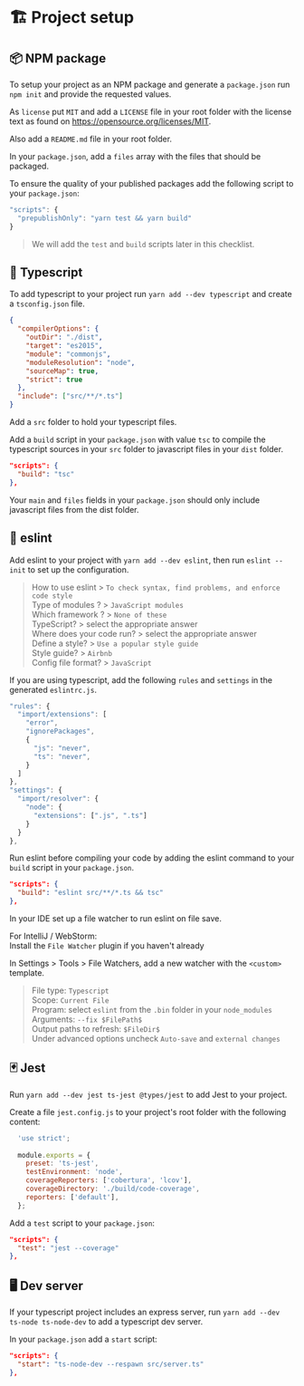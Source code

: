 # 🏗️ Project setup

## 📦 NPM package
To setup your project as an NPM package and generate a `package.json` run `npm init` and 
provide the requested values.  

As `license` put `MIT` and add a `LICENSE` file in your root folder with the license text
as found on https://opensource.org/licenses/MIT.

Also add a `README.md` file in your root folder.

In your `package.json`, add a `files` array with the files that should be packaged.

To ensure the quality of your published packages add the following script to your `package.json`:
```javascript
"scripts": {
  "prepublishOnly": "yarn test && yarn build"
}
```
> We will add the `test` and `build` scripts later in this checklist.

## 🦖 Typescript
To add typescript to your project run `yarn add --dev typescript` and create a `tsconfig.json`
file.
```json
{
  "compilerOptions": {
    "outDir": "./dist",
    "target": "es2015",
    "module": "commonjs",
    "moduleResolution": "node",
    "sourceMap": true,
    "strict": true
  },
  "include": ["src/**/*.ts"]
}
```

Add a `src` folder to hold your typescript files.

Add a `build` script in your `package.json` with value `tsc` to compile the typescript
sources in your `src` folder to javascript files in your `dist` folder.
```json
"scripts": {
  "build": "tsc"
},
```

Your `main` and `files` fields in your `package.json` should only include javascript 
files from the dist folder.

## 🎀 eslint
Add eslint to your project with `yarn add --dev eslint`, then run `eslint --init` to set
up the configuration.
> How to use eslint > `To check syntax, find problems, and enforce code style`  
> Type of modules ? > `JavaScript modules`  
> Which framework ? > `None of these`  
> TypeScript? > select the appropriate answer  
> Where does your code run? > select the appropriate answer  
> Define a style? > `Use a popular style guide`  
> Style guide? > `Airbnb`  
> Config file format? > `JavaScript`

If you are using typescript, add the following `rules` and `settings` in the generated `eslintrc.js`.
```javascript
"rules": {
  "import/extensions": [
    "error",
    "ignorePackages",
    {
      "js": "never",
      "ts": "never",
    }
  ]
},
"settings": {
  "import/resolver": {
    "node": {
      "extensions": [".js", ".ts"]
    }
  }
},
```

Run eslint before compiling your code by adding the eslint command to your `build` script in
your `package.json`.
```json
"scripts": {
  "build": "eslint src/**/*.ts && tsc"
},
```

In your IDE set up a file watcher to run eslint on file save.

For IntelliJ / WebStorm:  
Install the `File Watcher` plugin if you haven't already  

In Settings > Tools > File Watchers, add a new watcher with the `<custom>` template.  
> File type: `Typescript`  
> Scope: `Current File`  
> Program: select `eslint` from the `.bin` folder in your `node_modules`  
> Arguments: `--fix $FilePath$`  
> Output paths to refresh: `$FileDir$`  
> Under advanced options uncheck `Auto-save` and `external changes`  

## 🃏 Jest
Run `yarn add --dev jest ts-jest @types/jest` to add Jest to your project.

Create a file `jest.config.js` to your project's root folder with the following content:
```javascript
  'use strict';
  
  module.exports = {
    preset: 'ts-jest',
    testEnvironment: 'node',
    coverageReporters: ['cobertura', 'lcov'],
    coverageDirectory: './build/code-coverage',
    reporters: ['default'],
  };
```

Add a `test` script to your `package.json`:
```json
"scripts": {
  "test": "jest --coverage"
},
```

## 🖥 Dev server
If your typescript project includes an express server, run `yarn add --dev ts-node ts-node-dev` to
add a typescript dev server.

In your `package.json` add a `start` script:
```json
"scripts": {
  "start": "ts-node-dev --respawn src/server.ts"
},
```
